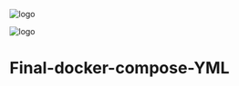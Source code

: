 ![logo](https://mariadb.com/wp-content/uploads/2019/11/mariadb-logo_orange-transparent.png)

![logo](https://medium.com/@sahaayushioe/administering-mariadb-database-7ea26f225601.png)

# Final-docker-compose-YML

